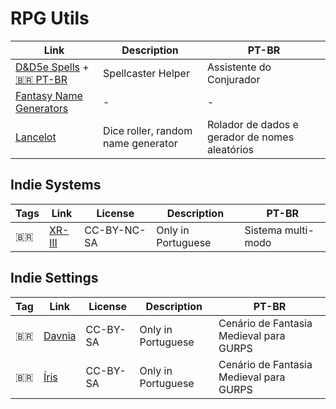 # RPG Utils

| Link | Description | PT-BR |
|-|-|-|
| [D&D5e Spells](https://dnd5spells.rpgist.net/en/spells) +[🇧🇷 PT-BR](https://dnd5spells.rpgist.net/pt-BR/spells) | Spellcaster Helper | Assistente do Conjurador |
| [Fantasy Name Generators](https://www.fantasynamegenerators.com/) | - | - |
| [Lancelot](http://apps.cordeis.com/lancelot/index.html) | Dice roller, random name generator | Rolador de dados e gerador de nomes aleatórios |

## Indie Systems

| Tags | Link | License | Description | PT-BR |
|-|-|-|-|-|
| 🇧🇷 | [XR-III](http://wiki.cordeis.com/xr3/start)| CC-BY-NC-SA | Only in Portuguese | Sistema multi-modo |

## Indie Settings

| Tag | Link | License | Description | PT-BR |
|-|-|-|-|-|
| 🇧🇷 | [Davnia](https://rpg.fandom.com/wiki/Davnia) | CC-BY-SA | Only in Portuguese | Cenário de Fantasia Medieval para GURPS |
| 🇧🇷 | [Íris](https://rpg.fandom.com/wiki/%C3%8Dris) | CC-BY-SA | Only in Portuguese | Cenário de Fantasia Medieval para GURPS |